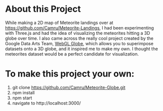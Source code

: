 # About this Project
While making a 2D map of Meteorite landings over at https://github.com/Camru/Meteorite-Landings,
I had been experimenting with Three.js and had the idea of visualizing the meteorites
hitting a 3D globe over time. I also came across the really cool project created
by the Google Data Arts Team, [WebGL Globe](https://github.com/dataarts/webgl-globe), which
allows you to superimpose datasets onto a 3D globe, and it inspired me to make my own.
I thought the meteorites dataset would be a perfect candidate for visualization.

# To make this project your own:
1. git clone https://github.com/Camru/Meteorite-Globe.git
2. npm install
3. npm start
4. navigate to http://localhost:3000/
